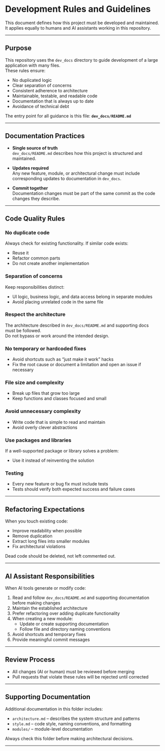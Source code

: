 # Development Rules and Guidelines

This document defines how this project must be developed and maintained.  
It applies equally to humans and AI assistants working in this repository.

---

## Purpose

This repository uses the `dev_docs` directory to guide development of a large application with many files.  
These rules ensure:

- No duplicated logic
- Clear separation of concerns
- Consistent adherence to architecture
- Maintainable, testable, and readable code
- Documentation that is always up to date
- Avoidance of technical debt

The entry point for all guidance is this file: **`dev_docs/README.md`**

---

## Documentation Practices

- **Single source of truth**  
  `dev_docs/README.md` describes how this project is structured and maintained.  

- **Updates required**  
  Any new feature, module, or architectural change must include corresponding updates to documentation in `dev_docs`.  

- **Commit together**  
  Documentation changes must be part of the same commit as the code changes they describe.  

---

## Code Quality Rules

### No duplicate code
Always check for existing functionality. If similar code exists:
- Reuse it
- Refactor common parts
- Do not create another implementation

### Separation of concerns
Keep responsibilities distinct:
- UI logic, business logic, and data access belong in separate modules
- Avoid placing unrelated code in the same file

### Respect the architecture
The architecture described in `dev_docs/README.md` and supporting docs must be followed.  
Do not bypass or work around the intended design.

### No temporary or hardcoded fixes
- Avoid shortcuts such as “just make it work” hacks
- Fix the root cause or document a limitation and open an issue if necessary

### File size and complexity
- Break up files that grow too large
- Keep functions and classes focused and small

### Avoid unnecessary complexity
- Write code that is simple to read and maintain
- Avoid overly clever abstractions

### Use packages and libraries
If a well-supported package or library solves a problem:
- Use it instead of reinventing the solution

### Testing
- Every new feature or bug fix must include tests
- Tests should verify both expected success and failure cases

---

## Refactoring Expectations

When you touch existing code:
- Improve readability when possible
- Remove duplication
- Extract long files into smaller modules
- Fix architectural violations

Dead code should be deleted, not left commented out.

---

## AI Assistant Responsibilities

When AI tools generate or modify code:

1. Read and follow `dev_docs/README.md` and supporting documentation before making changes
2. Maintain the established architecture
3. Prefer refactoring over adding duplicate functionality
4. When creating a new module:
   - Update or create supporting documentation
   - Follow file and directory naming conventions
5. Avoid shortcuts and temporary fixes
6. Provide meaningful commit messages

---

## Review Process

- All changes (AI or human) must be reviewed before merging
- Pull requests that violate these rules will be rejected until corrected

---

## Supporting Documentation

Additional documentation in this folder includes:
- `architecture.md` – describes the system structure and patterns
- `style.md` – code style, naming conventions, and formatting
- `modules/` – module-level documentation

Always check this folder before making architectural decisions.

---
